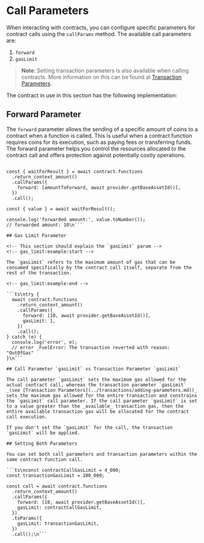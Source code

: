 # Call Parameters

<!-- This section should explain call params -->
<!-- call_params:example:start -->

When interacting with contracts, you can configure specific parameters for contract calls using the `callParams` method. The available call parameters are:

1. `forward`
2. `gasLimit`
<!-- call_params:example:end -->

> **Note**: Setting transaction parameters is also available when calling contracts. More information on this can be found at [Transaction Parameters](../transactions/adding-parameters.md).

The contract in use in this section has the following implementation:

<!-- SNIPPET FILE ERROR: File not found '../../docs/sway/return-context/src/main.sw' -->

## Forward Parameter

<!-- This section should explain the `forward` param -->
<!-- forward:example:start -->

The `forward` parameter allows the sending of a specific amount of coins to a contract when a function is called. This is useful when a contract function requires coins for its execution, such as paying fees or transferring funds. The forward parameter helps you control the resources allocated to the contract call and offers protection against potentially costly operations.

<!-- forward:example:end -->

```ts\nconst amountToForward = 10;

const { waitForResult } = await contract.functions
  .return_context_amount()
  .callParams({
    forward: [amountToForward, await provider.getBaseAssetId()],
  })
  .call();

const { value } = await waitForResult();

console.log('forwarded amount:', value.toNumber());
// forwarded amount: 10\n```

## Gas Limit Parameter

<!-- This section should explain the `gasLimit` param -->
<!-- gas_limit:example:start -->

The `gasLimit` refers to the maximum amount of gas that can be consumed specifically by the contract call itself, separate from the rest of the transaction.

<!-- gas_limit:example:end -->

```ts\ntry {
  await contract.functions
    .return_context_amount()
    .callParams({
      forward: [10, await provider.getBaseAssetId()],
      gasLimit: 1,
    })
    .call();
} catch (e) {
  console.log('error', e);
  // error _FuelError: The transaction reverted with reason: "OutOfGas"
}\n```

## Call Parameter `gasLimit` vs Transaction Parameter `gasLimit`

The call parameter `gasLimit` sets the maximum gas allowed for the actual contract call, whereas the transaction parameter `gasLimit` _(see [Transaction Parameters](../transactions/adding-parameters.md))_ sets the maximum gas allowed for the entire transaction and constrains the `gasLimit` call parameter. If the call parameter `gasLimit` is set to a value greater than the _available_ transaction gas, then the entire available transaction gas will be allocated for the contract call execution.

If you don't set the `gasLimit` for the call, the transaction `gasLimit` will be applied.

## Setting Both Parameters

You can set both call parameters and transaction parameters within the same contract function call.

```ts\nconst contractCallGasLimit = 4_000;
const transactionGasLimit = 100_000;

const call = await contract.functions
  .return_context_amount()
  .callParams({
    forward: [10, await provider.getBaseAssetId()],
    gasLimit: contractCallGasLimit,
  })
  .txParams({
    gasLimit: transactionGasLimit,
  })
  .call();\n```
